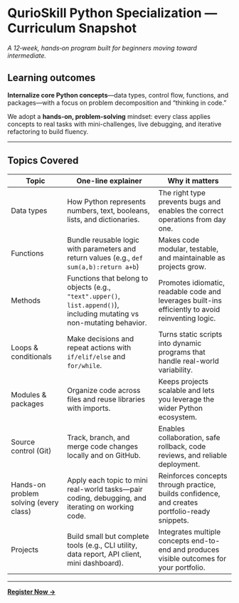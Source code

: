 # **QurioSkill Python Specialization — Curriculum Snapshot**
_A 12‑week, hands‑on program built for beginners moving toward intermediate._

## **Learning outcomes**

**Internalize core Python concepts**—data types, control flow, functions, and packages—with a focus on problem decomposition and “thinking in code.” 

We adopt a **hands-on, problem-solving** mindset: every class applies concepts to real tasks with mini-challenges, live debugging, and iterative refactoring to build fluency.

---

## **Topics Covered**
| Topic | One-line explainer                                                                                                       | Why it matters |
|---|--------------------------------------------------------------------------------------------------------------------------|---|
| Data types | How Python represents numbers, text, booleans, lists, and dictionaries.                                                  | The right type prevents bugs and enables the correct operations from day one. |
| Functions | Bundle reusable logic with parameters and return values (e.g., `def sum(a,b):return a+b`)                                | Makes code modular, testable, and maintainable as projects grow. |
| Methods | Functions that belong to objects (e.g., `"text".upper()`, `list.append()`), including mutating vs non-mutating behavior. | Promotes idiomatic, readable code and leverages built-ins efficiently to avoid reinventing logic. |
| Loops & conditionals | Make decisions and repeat actions with `if/elif/else` and `for/while`.                                                   | Turns static scripts into dynamic programs that handle real-world variability. |
| Modules & packages | Organize code across files and reuse libraries with imports.                                                             | Keeps projects scalable and lets you leverage the wider Python ecosystem. |
| Source control (Git) | Track, branch, and merge code changes locally and on GitHub.                                                             | Enables collaboration, safe rollback, code reviews, and reliable deployment. |
| Hands-on problem solving (every class) | Apply each topic to mini real-world tasks—pair coding, debugging, and iterating on working code.                         | Reinforces concepts through practice, builds confidence, and creates portfolio-ready snippets. |
| Projects | Build small but complete tools (e.g., CLI utility, data report, API client, mini dashboard).                             | Integrates multiple concepts end-to-end and produces visible outcomes for your portfolio. |

---

[**Register Now →**](https://forms.gle/pZHM9sbEb2T3ZyRE9)